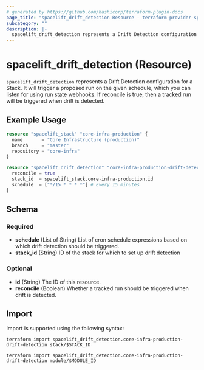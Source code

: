 ```yaml
---
# generated by https://github.com/hashicorp/terraform-plugin-docs
page_title: "spacelift_drift_detection Resource - terraform-provider-spacelift"
subcategory: ""
description: |-
  spacelift_drift_detection represents a Drift Detection configuration for a Stack. It will trigger a proposed run on the given schedule, which you can listen for using run state webhooks. If reconcile is true, then a tracked run will be triggered when drift is detected.
---
```


# spacelift_drift_detection (Resource)

`spacelift_drift_detection` represents a Drift Detection configuration for a Stack. It will trigger a proposed run on the given schedule, which you can listen for using run state webhooks. If reconcile is true, then a tracked run will be triggered when drift is detected.

## Example Usage

```terraform
resource "spacelift_stack" "core-infra-production" {
  name       = "Core Infrastructure (production)"
  branch     = "master"
  repository = "core-infra"
}

resource "spacelift_drift_detection" "core-infra-production-drift-detection" {
  reconcile = true
  stack_id  = spacelift_stack.core-infra-production.id
  schedule  = ["*/15 * * * *"] # Every 15 minutes
}
```

<!-- schema generated by tfplugindocs -->
## Schema

### Required

- **schedule** (List of String) List of cron schedule expressions based on which drift detection should be triggered.
- **stack_id** (String) ID of the stack for which to set up drift detection

### Optional

- **id** (String) The ID of this resource.
- **reconcile** (Boolean) Whether a tracked run should be triggered when drift is detected.

## Import

Import is supported using the following syntax:

```shell
terraform import spacelift_drift_detection.core-infra-production-drift-detection stack/$STACK_ID

terraform import spacelift_drift_detection.core-infra-production-drift-detection module/$MODULE_ID
```
